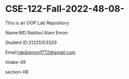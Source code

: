 # CSE-122-Fall-2022-48-08-
This is an OOP Lab Repository


Name:MD Rakibul Alam Emon

Student ID:21225103329

Email:rakibemon1772@gmail.com

Intake-49

section-08
